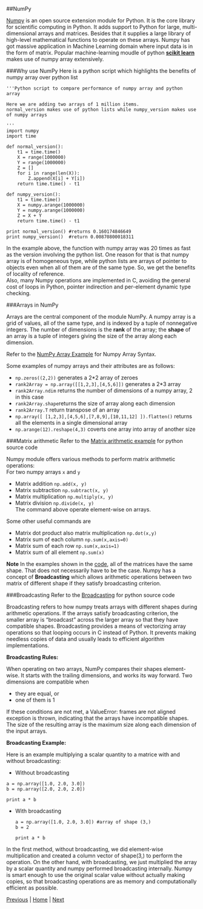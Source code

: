 ##NumPy

[Numpy](http://www.numpy.org/) is an open source extension module for Python. It is the core library for scientific computing in Python. 
It adds support to Python for large, multi-dimensional arrays and matrices. Besides that it supplies a large library of high-level mathematical functions to operate on these arrays. Numpy has got massive application in Machine Learning domain where input data is in the form of matrix. Popular machine-learning moudle of python [__scikit learn__](http://scikit-learn.org/stable/) makes use of numpy array extensively.

###Why use NumPy
Here is a python script which highlights the benefits of numpy array over python list
```
'''Python script to compare performance of numpy array and python array

Here we are adding two arrays of 1 million items.
normal_version makes use of python lists while numpy_version makes use of numpy arrays

'''
import numpy
import time

def normal_version():
    t1 = time.time()
    X = range(1000000)
    Y = range(1000000)
    Z = []
    for i in range(len(X)):
        Z.append(X[i] + Y[i])
    return time.time() - t1

def numpy_version():
    t1 = time.time()
    X = numpy.arange(1000000)
    Y = numpy.arange(1000000)
    Z = X + Y
    return time.time() - t1

print normal_version() #returns 0.160174846649
print numpy_version()  #return 0.00870800018311  
```
In the example above, the function with numpy array was 20 times as fast as the version involving the python list.
One reason for that is that numpy array is of homogeneous type, while python lists are arrays of pointer to objects even when all of them are of the same type. So, we get the benefits of locality of reference.   
Also, many Numpy operations are implemented in C, avoiding the general cost of loops in Python, pointer indirection and per-element dynamic type checking.

###Arrays in NumPy

Arrays are the central component of the module NumPy. A numpy array is a grid of values, all of the same type, and is indexed by a tuple of nonnegative integers. The number of dimensions is the __rank__ of the array; the __shape__ of an array is a tuple of integers giving the size of the array along each dimension.

Refer to the [NumPy Array Example](https://github.com/joed7/fose_python/blob/master/numpy_example.py) for Numpy Array Syntax.

Some examples of numpy arrays and their attributes are as follows:

* `np.zeros((2,2))` generates a 2*2 array of zeroes
* `rank2Array = np.array([[1,2,3],[4,5,6]])` generates a 2*3 array 
* `rank2Array.ndim` returns the number of dimensions of a numpy array, 2 in this case
* `rank2Array.shape`returns the size of array along each dimension
* `rank2Array.T` return transpose of an array
* `np.array([ [1,2,3],[4,5,6],[7,8,9],[10,11,12] ]).flatten()` returns all the elements in a single dimensional array
* `np.arange(12).reshape(4,3)` coverts one array into array of another size


###Matrix arithmetic
Refer to the [Matrix arithmetic example](https://github.com/joed7/fose_python/blob/master/matrix-numpy.py) for python source code

Numpy module offers various methods to perform matrix arithmetic operations:  
For two numpy arrays `x` and `y`
* Matrix addition `np.add(x, y)`
* Matrix subtraction `np.subtract(x, y)`
* Matrix multiplication `np.multiply(x, y)`
* Matrix division `np.divide(x, y)`  
The command above operate element-wise on arrays.

Some other useful commands are
* Matrix dot product also matrix multiplication `np.dot(x,y)`
* Matrix sum of each column `np.sum(x,axis=0)`
* Matrix sum of each row `np.sum(x,axis=1)`
* Matrix sum of all element `np.sum(x)`

__Note__ In the examples shown in the [code](https://github.com/joed7/fose_python/blob/master/matrix-numpy.py), all of the matrices have the same shape. That does not necessarily have to be the case. Numpy has a concept of __Broadcasting__ which allows arithmetic operations between two matrix of different shape if they satisfy broadcasting criterion.


###Broadcasting
Refer to the [Broadcasting](https://github.com/joed7/fose_python/blob/master/broadcasting.py) for python source code

Broadcasting refers to how numpy treats arrays with different shapes during arithmetic operations. If the arrays satisfy broadcasting criterion, the smaller array is “broadcast” across the larger array so that they have compatible shapes. Broadcasting provides a means of vectorizing array operations so that looping occurs in C instead of Python. It prevents making needless copies of data and usually leads to efficient algorithm implementations. 

__Broadcasting Rules:__  

When operating on two arrays, NumPy compares their shapes element-wise. It starts with the trailing dimensions, and works its way forward. Two dimensions are compatible when

* they are equal, or
* one of them is 1

If these conditions are not met, a ValueError: frames are not aligned exception is thrown, indicating that the arrays have incompatible shapes. The size of the resulting array is the maximum size along each dimension of the input arrays.

__Broadcasting Example:__  

Here is an example multiplying a scalar quantity to a matrice with and without broadcasting:

*  Without broadcasting
  ```
  a = np.array([1.0, 2.0, 3.0]) 
  b = np.array([2.0, 2.0, 2.0])

  print a * b
  ```
* With broadcasting
  ```
  a = np.array([1.0, 2.0, 3.0]) #array of shape (3,)
  b = 2

  print a * b 
  ``` 
In the first method, without broadcasting, we did element-wise multiplication and created a column vector of shape(3,) to perform the operation. On the other hand, with broadcasting, we just multiplied the array by a scalar quantity and numpy performed broadcasting internally. Numpy is smart enough to use the original scalar value without actually making copies, so that broadcasting operations are as memory and computationally efficient as possible.

[Previous](https://github.com/joed7/fose_python/blob/master/databases.md)  |  [Home](https://github.com/joed7/Python/blob/master/home.md)  |  [Next](https://github.com/joed7/fose_python/blob/master/scraping.md)
